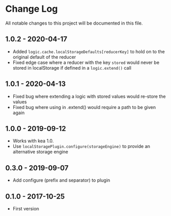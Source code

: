 # Change Log
All notable changes to this project will be documented in this file.

## 1.0.2 - 2020-04-17
- Added `logic.cache.localStorageDefaults[reducerKey]` to hold on to the original default of the reducer 
- Fixed edge case where a reducer with the key `stored` would never be stored in localStorage if defined
  in a `logic.extend()` call

## 1.0.1 - 2020-04-13
- Fixed bug where extending a logic with stored values would re-store the values
- Fixed bug where using in .extend() would require a path to be given again 

## 1.0.0 - 2019-09-12
- Works with kea 1.0.
- Use `localStoragePlugin.configure(storageEngine)` to provide an alternative storage engine

## 0.3.0 - 2019-09-07
- Add configure (prefix and separator) to plugin

## 0.1.0 - 2017-10-25
- First version
